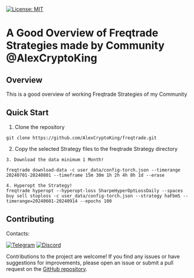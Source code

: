 [![License: MIT](https://img.shields.io/badge/license-MIT-blue.svg)](https://opensource.org/licenses/MIT)

# A Good Overview of Freqtrade Strategies made by Community @AlexCryptoKing


## Overview

This is a good overview of working Freqtrade Strategies of my Community

## Quick Start

1. Clone the repository

```shell
git clone https://github.com/AlexCryptoKing/freqtrade.git
```
2. Copy the selected Strategy files to the freqtrade Strategy directory

```
3. Download the data minimum 1 Month!

freqtrade download-data -c user_data/config-torch.json --timerange 20240701-20240801 --timeframe 15m 30m 1h 2h 4h 8h 1d --erase

4. Hyperopt the Strategy!
freqtrade hyperopt --hyperopt-loss SharpeHyperOptLossDaily --spaces buy sell stoploss -c user_data/config-torch.json --strategy haFbmS --timerange=20240601-20240914 --epochs 100
````

## Contributing
Contacts: 

[![Telegram](https://img.shields.io/badge/Telegram-2CA5E0?style=for-the-badge&logo=telegram&logoColor=white)](https://t.me/alex15_08)
[![Discord](https://img.shields.io/badge/Discord-5865F2?style=for-the-badge&logo=discord&logoColor=white)](https://discord.gg/vfJQ5pftwX)

Contributions to the project are welcome! If you find any issues or have suggestions for improvements, please open an
issue or submit a pull request on the [GitHub repository](https://github.com/AlexCryptoKing/freqailstm.git).




